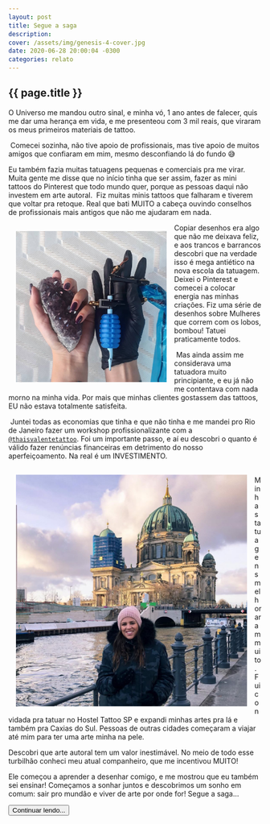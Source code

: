 ```yaml
---
layout: post
title: Segue a saga
description:
cover: /assets/img/genesis-4-cover.jpg
date: 2020-06-28 20:00:04 -0300
categories: relato
---
```


## {{ page.title }}

O Universo me mandou outro sinal, e minha vó, 1 ano antes de falecer, quis me dar uma herança em vida, e me presenteou com 3 mil reais, que viraram os meus primeiros materiais de tattoo.⁣

⁣
Comecei sozinha, não tive apoio de profissionais, mas tive apoio de muitos amigos que confiaram em mim, mesmo desconfiando lá do fundo 😅⁣
⁣

Eu também fazia muitas tatuagens pequenas e comerciais pra me virar. ⁣Muita gente me disse que no início tinha que ser assim, fazer as mini tattoos do Pinterest que todo mundo quer, porque as pessoas daqui não investem em arte autoral.⁣
⁣
Fiz muitas minis tattoos que falharam e tiverem que voltar pra retoque.⁣ Real que bati MUITO a cabeça ouvindo conselhos de profissionais mais antigos que não me ajudaram em nada.⁣

<img style="height: 300px; float:left; padding: 15px" src="/assets/img/genesis-4-B.jpg"> Copiar desenhos era algo que não me deixava feliz, e aos trancos e barrancos descobri que na verdade isso é mega antiético na nova escola da tatuagem.⁣ Deixei o Pinterest e comecei a colocar energia nas minhas criações. Fiz uma série de desenhos sobre Mulheres que correm com os lobos, bombou! Tatuei praticamente todos.⁣

⁣
Mas ainda assim me considerava uma tatuadora muito principiante, e eu já não me contentava com nada morno na minha vida. Por mais que minhas clientes gostassem das tattoos, EU não estava totalmente satisfeita.⁣

⁣
Juntei todas as economias que tinha e que não tinha e me mandei pro Rio de Janeiro fazer um workshop profissionalizante com a [`@thaisvalentetattoo`][thais]⁣. Foi um importante passo, e aí eu descobri o quanto é válido fazer renúncias financeiras em detrimento do nosso aperfeiçoamento.⁣ Na real é um INVESTIMENTO.

<img style="height: 460px; float:left; padding: 15px" src="/assets/img/genesis-4-A.jpg">⁣
Minhas tatuagens melhoraram muito. Fui convidada pra tatuar no Hostel Tattoo SP e expandi minhas artes pra lá e também pra Caxias do Sul.⁣ Pessoas de outras cidades começaram a viajar até mim para ter uma arte minha na pele.⁣
⁣

Descobri que arte autoral tem um valor inestimável.⁣ No meio de todo esse turbilhão conheci meu atual companheiro, que me incentivou MUITO!


Ele começou a aprender a desenhar comigo, e me mostrou que eu também sei ensinar!⁣⁣
Começamos a sonhar juntos e descobrimos um sonho em comum: sair pro mundão e viver de arte por onde for!⁣ Segue a saga...


<a href="{% post_url 2020-06-28-o-poder-da-arte-autoral %}">
    <button type="button" class="btn btn-dark">Continuar lendo...</button>
</a>

  [thais]: https://www.instagram.com/thaisvalentetattoo/
